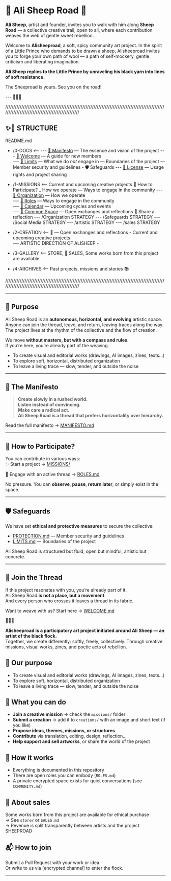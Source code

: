 # 🐏 Ali Sheep Road 🐏

**Ali Sheep**, artist and founder, invites you to walk with him along **Sheep Road** — a collective creative trail, open to all, where each contribution weaves the web of gentle sweet rebellion.

Welcome to **Alisheeproad**, a soft, spicy community art project.
In the spirit of a Little Prince who demands to be drawn a sheep, Alisheeproad invites you to forge your own path of wool — a path of self-mockery, gentle criticism and liberating imagination. 

**Ali Sheep replies to the Little Prince by unraveling his black yarn into lines of soft resistance.**

The Sheeproad is yours. See you on the road!

--- 🐏✨🌿

/////////////////////////////////////////////////////////////////////////////////////////////////////////////////////////////////////////////////

## ✨🧱 STRUCTURE

README.md

- /0-DOCS              <-- 
---  [🐏 Manifesto](./0_DOCS/MANIFESTO.md) — The essence and vision of the project
---  [🤗 Welcome](./0_DOCS/WELCOME.md) — A guide for new members  
---  [🚫 Limits](./0_DOCS/LIMITS.md) — What we do *not* engage in  — Boundaries of the project — Member security and guidelines - 🛡️ Safeguards
---  [📄 License](./0_DOCS/LICENSE.md) — Usage rights and project sharing

- /1-MISSIONS          <-- Current and upcoming creative projects  📌 How to Participate? _ How we operate  — Ways to engage in the community 
---  [🧭 Organization](./0_DOCS/ORGANIZATION.md) — How we operate   
---  [📌 Roles](./0_DOCS/ROLES.md) — Ways to engage in the community  
---  [📅 Calendar](./1_MISSIONS/CALENDAR.md) — Upcoming cycles and events  
---  [💬 Common Space](./0_DOCS/COMMON/) — Open exchanges and reflections   🌿 Share a reflection 
--- /Organization STRATEGY
--- /Safeguards STRATEGY
--- /Social Media STRATEGY
--- /artistic STRATEGY
--- /sales STRATEGY

- /2-CREATION          <-- 🎨   — Open exchanges and reflections - Current and upcoming creative projects   
---  ARTISTIC DIRECTION OF ALISHEEP -

- /3-GALLERY           <-- STORE, 💸 SALES, Some works born from this project are available

- /4-ARCHIVES          <-- Past projects, missions and stories  📚 


/////////////////////////////////////////////////////////////////////////////////////////////////////////////////////////////////////////////////


---

## 🎯 Purpose

Ali Sheep Road is an **autonomous, horizontal, and evolving** artistic space.  
Anyone can join the thread, leave, and return, leaving traces along the way.  
The project lives at the rhythm of the collective and the flow of creation.

We move **without masters, but with a compass and rules**.  
If you’re here, you’re already part of the weaving.

- To create visual and editorial works (drawings, AI images, zines, texts…)
- To explore soft, horizontal, distributed organization
- To leave a living trace — slow, tender, and outside the noise

---

## 📖 The Manifesto

> **Create slowly in a rushed world.**  
> **Listen instead of convincing.**  
> **Make care a radical act.**  
> **Ali Sheep Road is a thread that prefers horizontality over hierarchy.**

Read the full manifesto → [MANIFESTO.md](./MANIFESTO.md)

---

## 📌 How to Participate?

You can contribute in various ways:  
✨ Start a project → [MISSIONS/](./MISSIONS/)  

🧵 Engage with an active thread → [ROLES.md](./ROLES.md)

No pressure. You can **observe**, **pause**, **return later**, or simply exist in the space.

---

## 🛡️ Safeguards

We have set **ethical and protective measures** to secure the collective:  
- [PROTECTION.md](./PROTECTION.md) — Member security and guidelines  
- [LIMITS.md](./LIMITS.md) — Boundaries of the project  

Ali Sheep Road is structured but fluid, open but mindful, artistic but concrete.

---





## 🧶 Join the Thread

If this project resonates with you, you’re already part of it.  
Ali Sheep Road **is not a place, but a movement**.  
And every person who crosses it leaves a thread in its fabric.

Want to weave with us? Start here → [WELCOME.md](./WELCOME.md)

🐏✨🌿




**Alisheeproad is a participatory art project initiated around Ali Sheep — an artist of the black flock.**  
Together, we create differently: softly, freely, collectively. Through creative missions, visual works, zines, and poetic acts of rebellion.

## 🎯 Our purpose

- To create visual and editorial works (drawings, AI images, zines, texts…)
- To explore soft, horizontal, distributed organization
- To leave a living trace — slow, tender, and outside the noise

## 🧶 What you can do

- **Join a creative mission** → check the `missions/` folder
- **Submit a creation** → add it to `creations/` with an image and short text (if you like)
- **Propose ideas, themes, missions, or structures**
- **Contribute** via translation, editing, design, reflection…
- **Help support and sell artworks**, or share the world of the project

## 🐑 How it works

- Everything is documented in this repository
- There are open roles you can embody (`ROLES.md`)
- A private encrypted space exists for quiet conversations (see `COMMUNITY.md`)

## 💸 About sales

Some works born from this project are available for ethical purchase  
→ See `store/` or `SALES.md`  
→ Revenue is split transparently between artists and the project SHEEPROAD

## 📬 How to join

Submit a Pull Request with your work or idea.  
Or write to us via [encrypted channel] to enter the flock.

---

